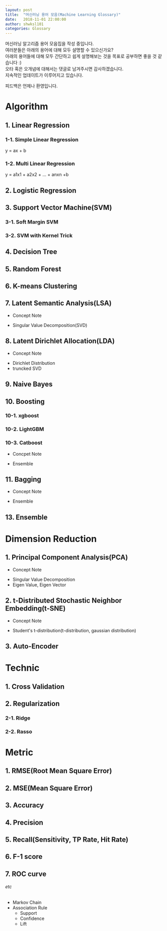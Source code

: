 ```yaml
---
layout: post
title:  "머신러닝 용어 모음(Machine Learning Glossary)"
date:   2018-11-01 22:00:00
author: shwksl101
categories: Glossary
---
```


머신러닝 알고리즘 용어 모음집을 작성 중입니다.  
여러분들은 아래의 용어에 대해 모두 설명할 수 있으신가요?  
아래의 용어들에 대해 모두 간단하고 쉽게 설명해보는 것을 목표로 공부하면 좋을 것 같습니다 :)  
오타 혹은 오개념에 대해서는 댓글로 남겨주시면 감사하겠습니다.  
지속적인 업데이트가 이루어지고 있습니다.  

피드백은 언제나 환영입니다.

# Algorithm

## 1. Linear Regression

### 1-1. Simple Linear Regression

y = ax + b

### 1-2. Multi Linear Regression

y = a1x1 + a2x2 + ... + anxn +b

## 2. Logistic Regression

## 3. Support Vector Machine(SVM)

### 3-1. Soft Margin SVM

### 3-2. SVM with Kernel Trick

## 4. Decision Tree

## 5. Random Forest

## 6. K-means Clustering

## 7. Latent Semantic Analysis(LSA)

* Concept Note
 - Singular Value Decomposition(SVD)

## 8. Latent Dirichlet Allocation(LDA)

* Concept Note
 - Dirichlet Distribution
 - truncked SVD
## 9. Naive Bayes

## 10. Boosting

### 10-1. xgboost
### 10-2. LightGBM
### 10-3. Catboost

* Concpet Note
 - Ensemble

## 11. Bagging

* Concept Note
 - Ensemble

## 13. Ensemble

# Dimension Reduction

## 1. Principal Component Analysis(PCA)

* Concept Note
 - Singular Value Decomposition
 - Eigen Value, Eigen Vector

## 2. t-Distributed Stochastic Neighbor Embedding(t-SNE)

* Concept Note
 - Student's t-distribution(t-distribution, gaussian distribution)

## 3. Auto-Encoder

# Technic

## 1. Cross Validation

## 2. Regularization

### 2-1. Ridge

### 2-2. Rasso

# Metric

## 1. RMSE(Root Mean Square Error)

## 2. MSE(Mean Square Error)

## 3. Accuracy

## 4. Precision

## 5. Recall(Sensitivity, TP Rate, Hit Rate)

## 6. F-1 score

## 7. ROC curve

###### etc
- Markov Chain
- Association Rule
  - Support
  - Confidence
  - Lift
